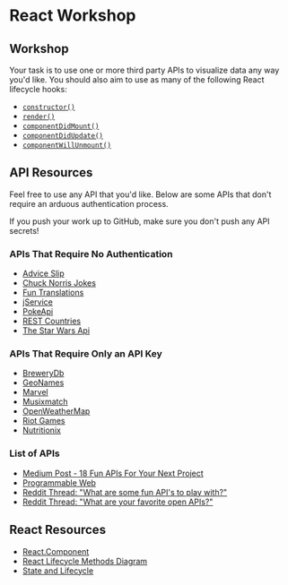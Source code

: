 # React Workshop 

## Workshop ## 
Your task is to use one or more third party APIs to visualize data any way you'd like. You should also aim to use as many of the following React lifecycle hooks:
* [`constructor()`](https://reactjs.org/docs/react-component.html#constructor)
* [`render()`](https://reactjs.org/docs/react-component.html#render)
* [`componentDidMount()`](https://reactjs.org/docs/react-component.html#componentdidmount)
* [`componentDidUpdate()`](https://reactjs.org/docs/react-component.html#componentdidupdate)
* [`componentWillUnmount()`](https://reactjs.org/docs/react-component.html#componentwillunmount)

## API Resources ##
Feel free to use any API that you'd like. Below are some APIs that don't require an arduous authentication process. 

If you push your work up to GitHub, make sure you don't push any API secrets! 

### APIs That Require No Authentication
* [Advice Slip](https://api.adviceslip.com)
* [Chuck Norris Jokes](https://api.chucknorris.io)
* [Fun Translations](https://funtranslations.com/api)
* [jService](http://jservice.io)
* [PokeApi](https://pokeapi.co/docs/v2.html)
* [REST Countries](https://restcountries.eu)
* [The Star Wars Api](https://swapi.co)

### APIs That Require Only an API Key 
* [BreweryDb](https://www.brewerydb.com/developers)
* [GeoNames](https://www.geonames.org/export/web-services.html)
* [Marvel](https://developer.marvel.com/documentation/getting_started)
* [Musixmatch](https://developer.musixmatch.com/documentation)
* [OpenWeatherMap](https://openweathermap.org)
* [Riot Games](https://developer.riotgames.com/getting-started.html)
* [Nutritionix](https://www.nutritionix.com/business/api)

### List of APIs
* [Medium Post - 18 Fun APIs For Your Next Project](https://medium.com/@vicbergquist/18-fun-apis-for-your-next-project-8008841c7be9)
* [Programmable Web](https://www.programmableweb.com)
* [Reddit Thread: "What are some fun API's to play with?"](https://www.reddit.com/r/webdev/comments/3wrswc/what_are_some_fun_apis_to_play_with/)
* [Reddit Thread: "What are your favorite open APIs?"](https://www.reddit.com/r/webdev/comments/3wrswc/what_are_some_fun_apis_to_play_with/)

## React Resources
* [React.Component](https://reactjs.org/docs/react-component.html#componentdidupdate)
* [React Lifecycle Methods Diagram](http://projects.wojtekmaj.pl/react-lifecycle-methods-diagram/)
* [State and Lifecycle](https://reactjs.org/docs/state-and-lifecycle.html)